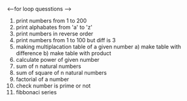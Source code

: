 <--for loop quesstions -->
1. print numbers from 1 to 200 
2. print alphabates from 'a' to 'z'
3. print numbers in reverse order 
4. print numbers from 1 to 100 but diff is 3 
5. making multiplacation table of a given number 
    a) make table with difference 
    b) make table with product
6. calculate power of given number
7. sum of n natural numbers
8. sum of square of n natural numbers
9. factorial of a number 
10. check number is prime or not 
11. fibbonaci series